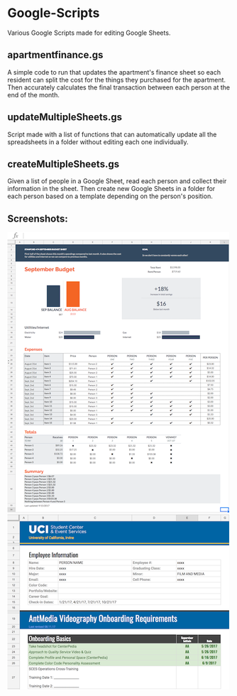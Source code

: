 # Google-Scripts
Various Google Scripts made for editing Google Sheets.

## apartmentfinance.gs
A simple code to run that updates the apartment's finance sheet so each resident can split the cost for the things they purchased for the apartment. Then accurately calculates the final transaction between each person at the end of the month.

## updateMultipleSheets.gs
Script made with a list of functions that can automatically update all the spreadsheets in a folder without editing each one individually.

## createMultipleSheets.gs
Given a list of people in a Google Sheet, read each person and collect their information in the sheet. Then create new Google Sheets in a folder for each person based on a template depending on the person's position.

## Screenshots:
![Apartment Finance](https://raw.githubusercontent.com/sdavidliu/Google-Scripts/master/Screenshots/apartmentfinance.png)
![Multiple Sheets](https://raw.githubusercontent.com/sdavidliu/Google-Scripts/master/Screenshots/updatemultiplesheets.png)
